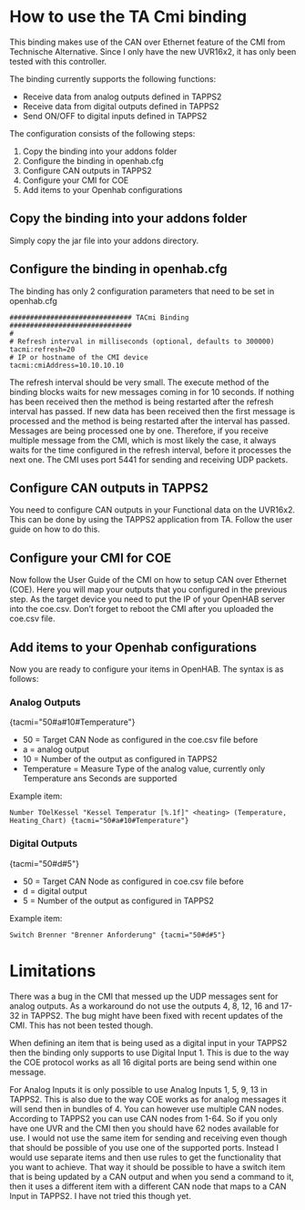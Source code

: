 # How to use the TA Cmi binding

This binding makes use of the CAN over Ethernet feature of the CMI from Technische Alternative. Since I only have the new UVR16x2, it has only been tested with this controller.

The binding currently supports the following functions:
* Receive data from analog outputs defined in TAPPS2
* Receive data from digital outputs defined in TAPPS2
* Send ON/OFF to digital inputs defined in TAPPS2

The configuration consists of the following steps:

1. Copy the binding into your addons folder
2. Configure the binding in openhab.cfg
3. Configure CAN outputs in TAPPS2
4. Configure your CMI for COE
5. Add items to your Openhab configurations


## Copy the binding into your addons folder


Simply copy the jar file into your addons directory.

## Configure the binding in openhab.cfg

The binding has only 2 configuration parameters that need to be set in openhab.cfg
```
############################## TACmi Binding ##############################
#
# Refresh interval in milliseconds (optional, defaults to 300000)
tacmi:refresh=20
# IP or hostname of the CMI device
tacmi:cmiAddress=10.10.10.10
```

The refresh interval should be very small. The execute method of the binding blocks waits for new messages coming in for 10 seconds. If nothing has been received then the method is being restarted after the refresh interval has passed. If new data has been received then the first message is processed and the method is being restarted after the interval has passed. Messages are being processed one by one. Therefore, if you receive multiple message from the CMI, which is most likely the case, it always waits for the time configured in the refresh interval, before it processes the next one.
The CMI uses port 5441 for sending and receiving UDP packets.

## Configure CAN outputs in TAPPS2

You need to configure CAN outputs in your Functional data on the UVR16x2. This can be done by using the TAPPS2 application from TA. Follow the user guide on how to do this.

## Configure your CMI for COE

Now follow the User Guide of the CMI on how to setup CAN over Ethernet (COE). Here you will map your outputs that you configured in the previous step. As the target device you need to put the IP of your OpenHAB server into the coe.csv. Don’t forget to reboot the CMI after you uploaded the coe.csv file.

## Add items to your Openhab configurations

Now you are ready to configure your items in OpenHAB.
The syntax is as follows:

### Analog Outputs

{tacmi="50#a#10#Temperature"}
* 50 = Target CAN Node as configured in the coe.csv file before
* a = analog output
* 10 = Number of the output as configured in TAPPS2
* Temperature = Measure Type of the analog value, currently only Temperature ans Seconds are supported

Example item:
```
Number TOelKessel "Kessel Temperatur [%.1f]" <heating> (Temperature, Heating_Chart) {tacmi="50#a#10#Temperature"}
```

### Digital Outputs

{tacmi="50#d#5"}
* 50 = Target CAN Node as configured in coe.csv file before
* d = digital output
* 5 = Number of the output as configured in TAPPS2

Example item:
```
Switch Brenner "Brenner Anforderung" {tacmi="50#d#5"}
```

# Limitations

There was a bug in the CMI that messed up the UDP messages sent for analog outputs. As a workaround do not use the outputs 4, 8, 12, 16 and 17-32 in TAPPS2. The bug might have been fixed with recent updates of the CMI. This has not been tested though.

When defining an item that is being used as a digital input in your TAPPS2 then the binding only supports to use Digital Input 1. This is due to the way the COE protocol works as all 16 digital ports are being send within one message. 

For Analog Inputs it is only possible to use Analog Inputs 1, 5, 9, 13 in TAPPS2. This is also due to the way COE works as for analog messages it will send then in bundles of 4. You can however use multiple CAN nodes. According to TAPPS2 you can use CAN nodes from 1-64. So if you only have one UVR and the CMI then you should have 62 nodes available for use. I would not use the same item for sending and receiving even though that should be possible of you use one of the supported ports. Instead I would use separate items and then use rules to get the functionality that you want to achieve. That way it should be possible to have a switch item that is being updated by a CAN output and when you send a command to it, then it uses a different item with a different CAN node that maps to a CAN Input in TAPPS2. I have not tried this though yet.

